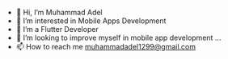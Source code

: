 - 👋 Hi, I’m Muhammad Adel
- 👀 I’m interested in Mobile Apps Development
- 🌱 I’m a Flutter Developer
- 💞️ I’m looking to improve myself in mobile app development ...
- 📫 How to reach me muhammadadel1299@gmail.com

<!---
MuhammadAdel1299/MuhammadAdel1299 is a ✨ special ✨ repository because its `README.md` (this file) appears on your GitHub profile.
You can click the Preview link to take a look at your changes.
--->
